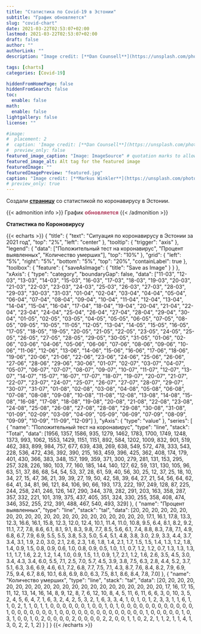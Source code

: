 ```yaml
---
title: "Статистика по Covid-19 в Эстонии"
subtitle: "График обновляется"
slug: "covid-chart"
date: 2021-03-22T02:53:07+02:00
lastmod: 2021-03-22T02:53:07+02:00
draft: false
author: ""
authorLink: ""
description: "Image credit: [**Dan Counsell**](https://unsplash.com/photos/zIwAchjDirM"

tags: [charts]
categories: [Covid-19]

hiddenFromHomePage: false
hiddenFromSearch: false
toc:
  enable: false
math:
  enable: false
lightgallery: false
license: ""

#image: 
#  placement: 2
#  caption: 'Image credit: [**Dan Counsell**](https://unsplash.com/photos/zIwAchjDirM)'
#  preview_only: false
featured_image_caption: "Image: ImageSource" # quotation marks to allow colon
featured_image_alt: Alt tag for the featured image
featuredImage: ""
featuredImagePreview: "featured.jpg"
caption: "Image credit: [**Markus Winkler**](https://unsplash.com/photos/IrRbSND5EUc)"
# preview_only: true
---
```


Создали [**страницу**](/2021/covid-chart/) со статистикой по коронавирусу в Эстонии.

<!--more-->

{{< admonition info >}}
График <span style="color:#B03A5B">**обновляется**</span>
{{< /admonition >}}

**Статистика по Короновирусу**
 

{{< echarts >}}
{
"title": {
"text": "Ситуация по коронавирусу в Эстонии за 2021 год",
"top": "2%",
"left": "center"
},
"tooltip": {
"trigger": "axis"
},
"legend": {
"data": ["Положительный тест на коронавирус", "Процент выявленных", "Количество умерших"],
"top": "10%"
},
"grid": {
"left": "5%",
"right": "5%",
"bottom": "5%",
"top": "20%",
"containLabel": true
},
"toolbox": {
"feature": {
"saveAsImage": {
"title": "Save as Image"
}
}
},
"xAxis": {
"type": "category",
"boundaryGap": false,
"data": ["11-03", "12-03", "13-03", "14-03", "15-03", "16-03", "17-03", "18-03", "19-03", "20-03", "21-03", "22-03", "23-03", "24-03", "25-03", "26-03", "27-03", "28-03", "29-03", "30-03", "31-03", "01-04", "02-04", "03-04", "04-04", "05-04", "06-04", "07-04", "08-04", "09-04", "10-04", "11-04", "12-04", "13-04", "14-04", "15-04", "16-04", "17-04", "18-04", "19-04", "20-04", "21-04", "22-04", "23-04", "24-04", "25-04", "26-04", "27-04", "28-04", "29-04", "30-04", "01-05", "02-05", "03-05", "04-05", "05-05", "06-05", "07-05", "08-05", "09-05", "10-05", "11-05", "12-05", "13-04", "14-05", "15-05", "16-05", "17-05", "18-05", "19-05", "20-05", "21-05", "22-05", "23-05", "24-05", "25-05", "26-05", "27-05", "28-05", "29-05", "30-05", "31-05", "01-06", "02-06", "03-06", "04-06", "05-06", "06-06", "07-06", "08-06", "09-06", "10-06", "11-06", "12-06", "13-06", "14-06", "15-06", "16-06", "17-06", "18-06", "19-06", "20-06", "21-06", "22-06", "23-06", "24-06", "25-06", "26-06", "27-06", "28-06", "29-06", "30-06", "01-07", "02-07", "03-07", "04-07", "05-07", "06-07", "07-07", "08-07", "09-07", "10-07", "11-07", "12-07", "13-07", "14-07", "15-07", "16-07", "17-07", "18-07", "19-07", "20-07", "21-07", "22-07", "23-07", "24-07", "25-07", "26-07", "27-07", "28-07", "29-07", "30-07", "31-07", "01-08", "02-08", "03-08", "04-08", "05-08", "06-08", "07-08", "08-08", "09-08", "10-08", "11-08", "12-08", "13-08", "14-08", "15-08", "16-08", "17-08", "18-08", "19-08", "20-08", "21-08", "22-08", "23-08", "24-08", "25-08", "26-08", "27-08", "28-08", "29-08", "30-08", "31-08", "01-09", "02-09", "03-09", "04-09", "05-09", "06-09", "07-09", "08-09", "09-09", "10-09", "11-09", "12-09"]
},
"yAxis": {
"type": "value"
},
"series": [
{
"name": "Положительный тест на коронавирус",
"type": "line",
"stack": "Total",
"data": [1956, 1357, 1586, 935, 1279, 1462, 1783, 1700, 1749, 1248, 1373, 993, 1062, 1553, 1429, 1151, 1151, 892, 584, 1202, 1009, 832, 901, 519, 462, 383, 899, 984, 757, 677, 639, 438, 269, 638, 549, 572, 478, 333, 543, 228, 536, 472, 436, 392, 390, 215, 163, 459, 396, 425, 362, 408, 174, 179, 401, 430, 366, 383, 348, 157, 199, 359, 371, 300, 279, 281, 131, 153, 295, 257, 328, 226, 180, 103, 77, 160, 185, 144, 140, 127, 62, 59, 131, 130, 105, 96, 63, 51, 37, 86, 68, 54, 54, 53, 37, 28, 61, 59, 40, 56, 30, 25, 12, 37, 25, 18, 10, 34, 27, 15, 47, 36, 21, 39, 39, 27, 19, 50, 42, 58, 39, 64, 27, 21, 54, 56, 64, 62, 64, 41, 34, 81, 96, 121, 84, 106, 90, 66, 193, 173, 222, 197, 249, 128, 87, 225, 244, 258, 241, 246, 126, 147, 290, 344, 378, 282, 291, 203, 163, 358, 287, 357, 332, 221, 101, 319, 375, 437, 405, 351, 324, 330, 255, 358, 408, 474, 346, 352, 255, 212, 391, 488, 467, 540, 493, 329]
},
{
"name": "Процент выявленных",
"type": "line",
"stack": "tal",
"data": [20, 20, 20, 20, 20, 20, 20, 20, 20, 20, 20, 20, 20, 20, 20, 20, 20, 20, 20, 20, 20, 17.1, 16.1, 17.8, 13.3, 12.3, 16.6, 16.1, 15.8, 12.3, 12.0, 12.4, 10.1, 11.4, 11.0, 10.8, 9.5, 6.4, 8.1, 8.2, 9.2, 11.1, 7.7, 7.8, 8.6, 6.1, 8.1, 9.1, 8.3, 9.8, 7.7, 8.5, 5.6, 6.1, 7.4, 8.8, 8.3, 7.8, 7.1, 4.9, 6.8, 6.7, 7.9, 6.9, 5.5, 5.5, 3.8, 5.3, 5.0, 5.4, 5.1, 4.8, 3.8, 3.0, 2.9, 3.3, 4.4, 3.7, 3.4, 3.1, 1.9, 2.0, 3.0, 2.1, 2.6, 2.3, 1.6, 1.8, 1.4, 2.1, 1.7, 1.5, 1.5, 1.4, 1.3, 1.2, 1.8, 1.4, 0.9, 1.5, 0.8, 0.9, 0.6, 1.0, 0.8, 0.9, 0.5, 1.0, 1.1, 0.7, 1.2, 1.2, 0.7, 1.3, 1.3, 1.3, 1.1, 1.7, 1.6, 2.2, 1.2, 1.4, 1.0, 0.9, 1.5, 1.1, 0.9, 1,7, 2.1, 1.2, 1.6, 2.6, 3.5, 4.5, 3.0, 3.4, 4.3, 3.4, 6.0, 5.5, 7.1, 2.5, 7.0, 5.7, 4.5, 3.9, 3.8, 7.5, 6.3, 2.8, 4.4, 5.2, 3.7, 5.1, 6.3, 3.6, 6.9, 4.6, 6.1, 7.2, 6.8, 7.7, 7.5, 7.1, 4.3, 8.7, 7.6, 8.4, 8.2, 7.9, 6.9, 7.5, 9.4, 6.7, 8.6, 10.1, 6.8, 6.9, 8.0, 6.3, 7.5, 8.1, 8.6, 8.4, 7.8, 7.0]
},
{
"name": "Количество умерших",
"type": "line",
"stack": "tal",
"data": [20, 20, 20, 20, 20, 20, 20, 20, 20, 20, 20, 20, 20, 20, 20, 20, 20, 20, 20, 20, 20, 17, 16, 17, 15, 11, 12, 13, 14, 16, 14, 8, 9, 12, 8, 7, 6, 12, 10, 8, 4, 5, 11, 6, 11, 6, 6, 3, 0, 10, 3, 5, 2, 4, 5, 6, 4, 7, 1, 6, 3, 2, 4, 2, 5, 3, 2, 1, 6, 3, 3, 4, 1, 0, 1, 0, 1, 2, 3, 3, 1, 1, 6, 1, 1, 0, 2, 1, 1, 0, 1, 1, 0, 0, 0, 0, 0, 0, 1, 0, 0, 1, 0, 1, 0, 0, 0, 0, 0, 0, 0, 0, 0, 0, 0, 0, 1, 0, 0, 0, 0, 0, 0, 0, 1, 0, 0, 0, 0, 0, 0, 0, 0, 0, 0, 0, 0, 0, 0, 1, 0, 0, 0, 0, 0, 1, 0, 3, 1, 0, 0, 1, 0, 2, 0, 0, 0, 0, 2, 0, 0, 0, 0, 2, 2, 0, 0, 1, 1, 0, 2, 2, 1, 1, 2, 1, 1, 4, 1, 3, 0, 2, 2, 1, 2]
}
]
}
{{< /echarts >}} 